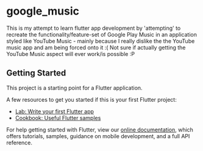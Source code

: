 # google_music

This is my attempt to learn flutter app development by 'attempting' to recreate the functionality/feature-set of Google Play Music in an application styled like YouTube Music - mainly because I really dislike the the YouTube music app and am being forced onto it :( Not sure if actually getting the YouTube Music aspect will ever work/is possible :P

## Getting Started

This project is a starting point for a Flutter application.

A few resources to get you started if this is your first Flutter project:

- [Lab: Write your first Flutter app](https://flutter.dev/docs/get-started/codelab)
- [Cookbook: Useful Flutter samples](https://flutter.dev/docs/cookbook)

For help getting started with Flutter, view our
[online documentation](https://flutter.dev/docs), which offers tutorials,
samples, guidance on mobile development, and a full API reference.
